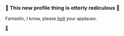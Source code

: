 ### 🦦 This new profile thing is otterly rediculous 🦦

Fantastic, I know, please [holt](https://en.wikipedia.org/wiki/Otter#Terminology) your applause.

<a rel="me" href="https://infosec.exchange/@ShakataGaNai">🍗</a>

<!--
**ShakataGaNai/shakataganai** is a ✨ _special_ ✨ repository because its `README.md` (this file) appears on your GitHub profile.

Here are some ideas to get you started:

- 🔭 I’m currently working on ...
- 🌱 I’m currently learning ...
- 👯 I’m looking to collaborate on ...
- 🤔 I’m looking for help with ...
- 💬 Ask me about ...
- 📫 How to reach me: ...
- 😄 Pronouns: ...
- ⚡ Fun fact: ...
-->
